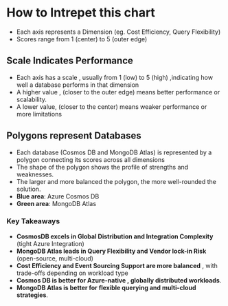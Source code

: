 # How to Intrepet this chart

* Each axis represents a Dimension (eg. Cost Efficiency, Query Flexibility)
* Scores range from 1 (center) to 5 (outer edge)

## Scale Indicates Performance

* Each axis has a scale , usually from 1 (low) to 5 (high) ,indicating how well a database performs in that dimension
* A higher value , (closer to the outer edge) means better performance or scalability.
* A lower value, (closer to the center) means weaker performance or more limitations

## Polygons represent Databases
* Each database (Cosmos DB and MongoDB Atlas) is represented by a polygon connecting its scores across all dimensions
* The shape of the polygon shows the profile of strengths and weaknesses.
* The larger and more balanced the polygon, the more well-rounded the solution.
* **Blue area**: Azure Cosmos DB
* **Green area**: MongoDB Atlas


### Key Takeaways
* **CosmosDB excels in Global Distribution and Integration Complexity** (tight Azure Integration)
* **MongoDB Atlas leads in Query Flexibility and Vendor lock-in Risk** (open-source, multi-cloud)
* **Cost Efficiency and Event Sourcing Support are more balanced** , with trade-offs depending on workload type
* **Cosmos DB is better for Azure-native , globally distributed workloads**.
* **MongoDB Atlas is better for flexible querying and multi-cloud strategies**.
